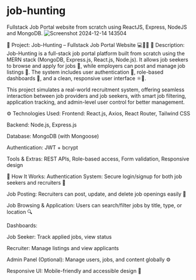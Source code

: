 # job-hunting
 Fullstack Job Portal website from scratch using ReactJS, Express, NodeJS and MongoDB.
![Screenshot 2024-12-14 143504](https://github.com/user-attachments/assets/2426f099-eb98-4f05-bce7-e4d8d3be2e84)

💼 Project: Job-Hunting – Fullstack Job Portal Website 💻🧑‍💼
📌 Description:
Job-Hunting is a full-stack job portal platform built from scratch using the MERN stack (MongoDB, Express.js, React.js, Node.js). It allows job seekers to browse and apply for jobs 💼, while employers can post and manage job listings 📝. The system includes user authentication 🔐, role-based dashboards 👥, and a clean, responsive user interface ⚛️📱.

This project simulates a real-world recruitment system, offering seamless interaction between job providers and job seekers, with smart job filtering, application tracking, and admin-level user control for better management.

⚙️ Technologies Used:
Frontend: React.js, Axios, React Router, Tailwind CSS

Backend: Node.js, Express.js

Database: MongoDB (with Mongoose)

Authentication: JWT + bcrypt

Tools & Extras: REST APIs, Role-based access, Form validation, Responsive design

🚀 How It Works:
Authentication System: Secure login/signup for both job seekers and recruiters 🔐

Job Posting: Recruiters can post, update, and delete job openings easily 🧾

Job Browsing & Application: Users can search/filter jobs by title, type, or location 🔍

Dashboards:

Job Seeker: Track applied jobs, view status

Recruiter: Manage listings and view applicants

Admin Panel (Optional): Manage users, jobs, and content globally ⚙️

Responsive UI: Mobile-friendly and accessible design 📱

